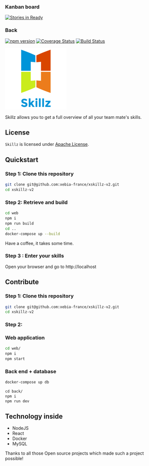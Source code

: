 ### Kanban board

[![Stories in Ready](https://badge.waffle.io/xebia-france/xskillz-v2.png?label=ready&title=Ready)](https://waffle.io/xebia-france/xskillz-v2)

### Back

[![npm version](https://badge.fury.io/js/npm.svg)](https://badge.fury.io/js/npm) [![Coverage Status](https://coveralls.io/repos/github/xebia-france/xskillz-v2/badge.svg?branch=master)](https://coveralls.io/github/xebia-france/xskillz-v2?branch=master) [![Build Status](https://travis-ci.org/xebia-france/xskillz-v2.svg?branch=master)](https://travis-ci.org/xebia-france/xskillz-v2)

<img src="web/images/logo.png" height="200px"/>

Skillz allows you to get a full overview of all your team mate's skills.

## License

`Skillz` is licensed under [Apache License](http://www.apache.org/licenses/LICENSE-2.0).

## Quickstart

### Step 1: Clone this repository

```bash
git clone git@github.com:xebia-france/xskillz-v2.git
cd xskillz-v2
```

### Step 2: Retrieve and build

```bash
cd web
npm i
npm run build
cd ..
docker-compose up --build
```

Have a coffee, it takes some time.

### Step 3 : Enter your skills

Open your browser and go to http://localhost

## Contribute

### Step 1: Clone this repository

```bash
git clone git@github.com:xebia-france/xskillz-v2.git
cd xskillz-v2
```

### Step 2:

### Web application

```bash
cd web/
npm i
npm start
```

### Back end + database

```
docker-compose up db
```

```
cd back/
npm i
npm run dev
```

## Technology inside

* NodeJS
* React
* Docker
* MySQL

Thanks to all those Open source projects which made such a project possible!
